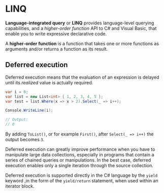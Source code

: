 # LINQ

**Language-integrated query** or **LINQ** provides language-level querying capabilities, and a *higher-order function* API to C# and Visual Basic, that enable you to write expressive declarative code.

A **higher-order function** is a function that takes one or more functions as arguments and/or returns a function as its result.

## Deferred execution

Deferred execution means that the evaluation of an expression is delayed until its *realized* value is actually required.

```csharp
var i = 0;
var list = new List<int> { 1, 2, 3, 4, 5 };
var test = list.Where(x => x > 2).Select(_ => i++);

Console.WriteLine(i);

// Output:
// 0
```

By adding `ToList()`, or for example `First()`, after `Select(_ => i++)` the output becomes `3`.

Deferred execution can greatly improve performance when you have to manipulate large data collections, especially in programs that contain a series of chained queries or manipulations. In the best case, deferred execution enables only a single iteration through the source collection.

Deferred execution is supported directly in the C# language by the `yield` keyword ,in the form of the `yield/return` statement, when used within an iterator block.
